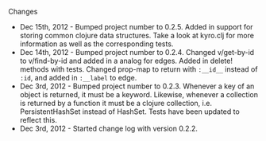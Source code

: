 Changes 

* Dec 15th, 2012 - Bumped project number to 0.2.5. Added in support
  for storing common clojure data structures. Take a look at kyro.clj
  for more information as well as the corresponding tests.
* Dec 14th, 2012 - Bumped project number to 0.2.4. Changed v/get-by-id
  to v/find-by-id and added in a analog for edges. Added in delete!
  methods with tests. Changed prop-map to return with `:__id__` instead
  of `:id`, and added in `:__label` to edge. 
* Dec 3rd, 2012 - Bumped project number to 0.2.3. Whenever a key of an
  object is returned, it must be a keyword. Likewise, whenever a
  collection is returned by a function it must be a clojure
  collection, i.e. PersistentHashSet instead of HashSet. Tests have
  been updated to reflect this. 
* Dec 3rd, 2012 - Started change log with version 0.2.2. 
